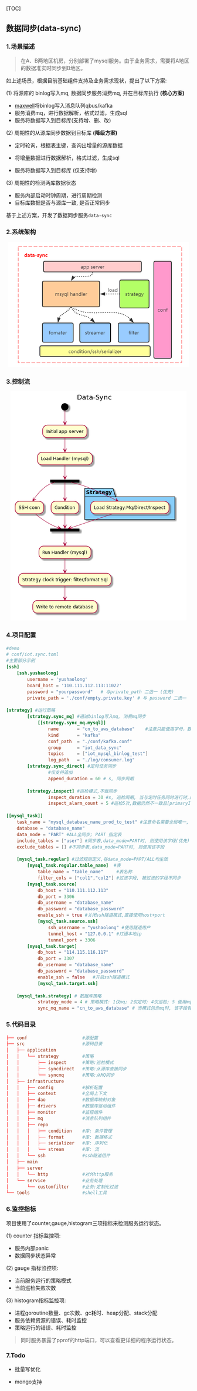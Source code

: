

[TOC]

##  数据同步(data-sync)

### 1.场景描述

> 在A、B两地区机房，分别部署了mysql服务。由于业务需求，需要将A地区的数据准实时同步到B地区。

如上述场景，根据目前基础组件支持及业务需求现状，提出了以下方案:

(1) 将源库的 binlog写入mq, 数据同步服务消费mq, 并在目标库执行 **(核心方案)**

- [maxwell](http://maxwells-daemon.io/)将binlog写入消息队列qbus/kafka
- 服务消费mq，进行数据解析，格式过滤，生成sql
- 服务将数据写入到目标库(支持增、删、改)

(2) 周期性的从源库同步数据到目标库 **(降级方案)**

- 定时轮询，根据表主键，查询出增量的源库数据

- 将增量数据进行数据解析，格式过滤，生成sql
- 服务将数据写入到目标库 (仅支持增)

(3) 周期性的检测两库数据状态

- 服务内部启动时钟周期，进行周期检测
- 目标库数据是否与源库一致, 是否正常同步

基于上述方案，开发了数据同步服务`data-sync`

### 2.系统架构

<center>
    <img src="https://github.com/alwaysthanks/data-sync/blob/master/docs/architecture.png">
</center>

### 3.控制流

<center>
    <img src="https://github.com/alwaysthanks/data-sync/blob/master/docs/control-flow.png">
</center>

### 4.项目配置

```toml
#demo
# conf/iot.sync.toml
#主要部分示例
[ssh]
    [ssh.yushaolong]
        username = 'yushaolong'
        board_host = '110.111.112.113:11022'
        password = "yourpassword"   # 与private_path 二选一 (优先)
        private_path = './conf/empty.private.key' # 与 password 二选一

[strategy] #运行策略
        [strategy.sync_mq] #通过binlog写入mq, 消费mq同步
            [[strategy.sync_mq.mysql]]
                name       = "cn_to_aws_database"    #注意只能使用字母，数字，下划线
                kind       = "kafka"
                conf_path  = "./conf/kafka.conf"
                group      = "iot_data_sync"
                topics     = ["iot_mysql_binlog_test"]
                log_path   = "./log/consumer.log"
        [strategy.sync_direct] #定时任务同步
                #仅支持追加
                append_duration = 60 # s, 同步周期

        [strategy.inspect] #巡检模式,不做同步
                inspect_duration = 30 #s, 巡检周期, 当与定时任务同时进行时,应大于 append_duration
                inspect_alarm_count = 5 #巡检5次,数据仍然不一致且[primaryId未曾变化],报警

[[mysql_task]]
    task_name = "mysql_database_name_prod_to_test" #注意命名需要全局唯一, 只能使用字母，数字，下划线,
    database = "database_name"
    data_mode = "PART" #ALL全同步; PART 指定表
    include_tables = ["user"] #同步表,data_mode=PART时, 则使用该字段(优先)
    exclude_tables = [] #不同步表,data_mode=PART时, 则使用该字段

    [mysql_task.regular] #过滤规则定义,在data_mode=PART/ALL均生效
        [mysql_task.regular.table_name]  #表
            table_name = "table_name"     #表名称
            filter_cols = ["col1","col2"] #过滤字段, 被过滤的字段不同步
        [mysql_task.source]
            db_host = "110.111.112.113"
            db_port = 3306
            db_username = "database_name"
            db_password = "database_password"
            enable_ssh = true #关闭ssh隧道模式,直接使用host+port
            [mysql_task.source.ssh]
                ssh_username = "yushaolong" #使用隧道用户
                tunnel_host = "127.0.0.1" #打通本地ip
                tunnel_port = 3306
        [mysql_task.target]
            db_host = "114.115.116.117"
            db_port = 3307
            db_username = "database_name"
            db_password = "database_password"
            enable_ssh = false   #开启ssh隧道模式
            [mysql_task.target.ssh]

    [mysql_task.strategy] # 数据库策略
            strategy_mode = 4 # 策略模式: 1仅mq; 2仅定时; 4仅巡检; 5 使用mq并巡检; 6 使用定时并巡检; 7 同时mq,定时,巡检
            sync_mq_name = "cn_to_aws_database" # 当模式包含mq时, 该字段有效
```

### 5.代码目录

```toml
├── conf                     #源配置
├── src                      #源码目录
│   ├── application
│   │   └── strategy         #策略
│   │       ├── inspect      #策略:巡检模式
│   │       ├── syncdirect   #策略:从源库直接同步
│   │       └── syncmq       #策略:从MQ同步
│   ├── infrastructure
│   │   ├── config           #解析配置
│   │   ├── context          #全局上下文
│   │   ├── dao              #数据库映射对象
│   │   ├── drivers          #数据库驱动组件
│   │   ├── monitor          #监控组件
│   │   ├── mq               #消息队列组件
│   │   ├── repo
│   │   │   ├── condition    #库: 条件管理
│   │   │   ├── format       #库: 数据格式
│   │   │   ├── serializer   #库: 序列化
│   │   │   └── stream       #库: 流
│   │   └── ssh              #ssh隧道组件
│   ├── main
│   ├── server
│   │   └── http             #对外http服务
│   └── service              #业务处理
│       └── customfilter     #业务:定制化过滤
└── tools                    #shell工具
```

### 6.监控指标

项目使用了counter,gauge,histogram三项指标来检测服务运行状态。

(1) counter 指标监控项:

- 服务内部panic
- 数据同步状态异常

(2) gauge 指标监控项:

- 当前服务运行的策略模式
- 当前巡检失败次数

(3) histogram指标监控项:

- 进程goroutine数量、gc次数、gc耗时、heap分配、stack分配
- 服务依赖资源的错误、耗时监控
- 策略运行的错误、耗时监控

> 同时服务暴露了pprof的http端口，可以查看更详细的程序运行状态。

### 7.Todo

- 批量写优化

- mongo支持

